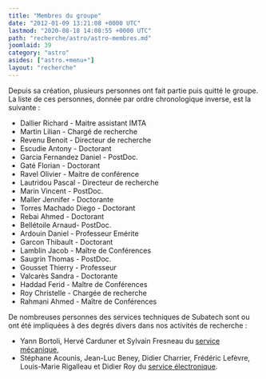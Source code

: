 ```yaml
---
title: "Membres du groupe"
date: "2012-01-09 13:21:08 +0000 UTC"
lastmod: "2020-08-18 14:08:55 +0000 UTC"
path: "recherche/astro/astro-membres.md"
joomlaid: 39
category: "astro"
asides: ["astro.+menu+"]
layout: "recherche"
---
```

Depuis sa création, plusieurs personnes ont fait partie puis quitté le groupe. La liste de ces personnes, donnée par ordre chronologique inverse, est la suivante :

*   Dallier Richard - Maitre assistant IMTA
*   Martin Lilian - Chargé de recherche
*   Revenu Benoit - Directeur de recherche
*   Escudie Antony - Doctorant
*   Garcia Fernandez Daniel - PostDoc.
*   Gaté Florian - Doctorant
*   Ravel Olivier - Maitre de conférence
*   Lautridou Pascal - Directeur de recherche
*   Marin Vincent - PostDoc.
*   Maller Jennifer - Doctorante
*   Torres Machado Diego - Doctorant
*   Rebai Ahmed - Doctorant
*   Bellétoile Arnaud- PostDoc.
*   Ardouin Daniel - Professeur Emérite
*   Garcon Thibault - Doctorant
*   Lamblin Jacob - Maître de Conférences
*   Saugrin Thomas - PostDoc.
*   Gousset Thierry - Professeur
*   Valcarès Sandra - Doctorante
*   Haddad Ferid - Maître de Conférences
*   Roy Christelle - Chargée de recherche
*   Rahmani Ahmed - Maître de Conférences

De nombreuses personnes des services techniques de Subatech sont ou ont été impliquées à des degrés divers dans nos activités de recherche :

*   Yann Bortoli, Hervé Carduner et Sylvain Fresneau du [service mécanique](/services-techniques-et-administration/mecanique/presentation),
*   Stéphane Acounis, Jean-Luc Beney, Didier Charrier, Frédéric Lefèvre, Louis-Marie Rigalleau et Didier Roy du [service électronique](/services-techniques-et-administration/electronique/service-electronique).
